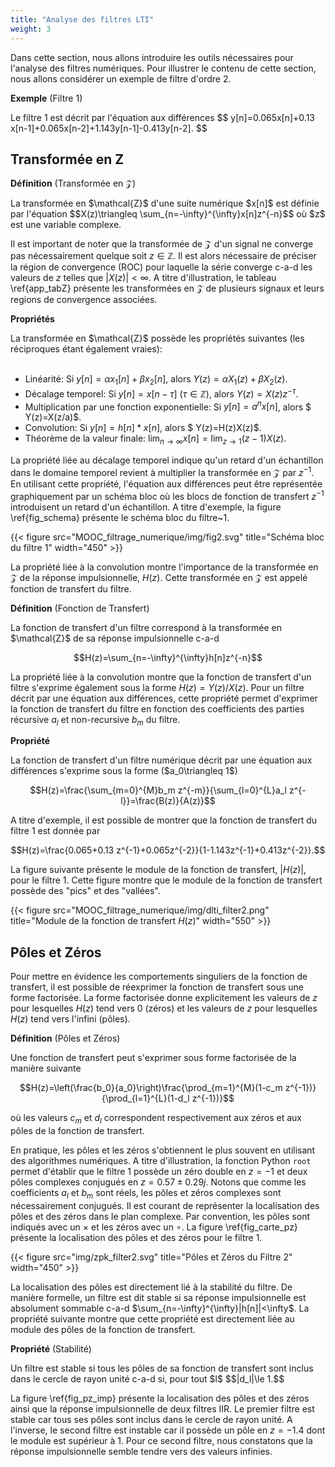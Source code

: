 ```yaml
---
title: "Analyse des filtres LTI"
weight: 3
---
```



Dans cette section, nous allons introduire les outils nécessaires pour l'analyse des filtres numériques. Pour illustrer le contenu de cette section, nous allons considérer un exemple de filtre d'ordre 2.

**Exemple** (Filtre 1)
<div class="exemple">
Le filtre 1 est décrit par l'équation aux différences 
$$
y[n]=0.065x[n]+0.13 x[n-1]+0.065x[n-2]+1.143y[n-1]-0.413y[n-2].
$$
</div>

## Transformée en Z

**Définition** (Transformée en $\mathcal{Z}$)
<div class="definition">
La transformée en $\mathcal{Z}$ d'une suite numérique $x[n]$ est définie par l'équation
$$X(z)\triangleq \sum_{n=-\infty}^{\infty}x[n]z^{-n}$$
où $z$ est une variable complexe.
</div>

Il est important de noter que la transformée de $\mathcal{Z}$ d'un signal ne converge pas nécessairement quelque soit $z \in \mathbb{Z}$. Il est alors nécessaire de préciser la région de convergence (ROC) pour laquelle la série converge c-a-d les valeurs de $z$ telles que $|X(z)|<\infty$. A titre d'illustration, le tableau \ref{app_tabZ} présente les transformées en $\mathcal{Z}$ de plusieurs signaux et leurs regions de convergence associées.

**Propriétés** 
<div class="propriete">
 La transformée en $\mathcal{Z}$ possède les propriétés suivantes (les réciproques étant également vraies):
<br>
<br>

* Linéarité: Si $y[n]=\alpha x_1[n]+\beta x_2[n]$, alors $Y(z)=\alpha X_1(z)+\beta X_2(z)$.
* Décalage temporel: Si $y[n]=x[n-\tau]$ ($\tau \in \mathbb{Z}$), alors $Y(z)=X(z)z^{-\tau}$.
* Multiplication par une fonction exponentielle: Si $y[n]= a^n x[n]$, alors $ Y(z)=X(z/a)$.
* Convolution: Si $y[n]= h[n]*x[n]$, alors $ Y(z)=H(z)X(z)$.
* Théorème de la valeur finale: $\lim_{n\to \infty} x[n]=\lim_{z\to 1}(z-1)X(z)$.
</div>

La propriété liée au décalage temporel indique qu'un retard d'un échantillon dans le domaine temporel revient à multiplier la transformée en $\mathcal{Z}$ par $z^{-1}$. En utilisant cette propriété, l'équation aux différences peut être représentée graphiquement par un schéma bloc où les blocs de fonction de transfert $z^{-1}$ introduisent un retard d'un échantillon. A titre d'exemple, la figure \ref{fig_schema} présente le schéma bloc du filtre~1.


{{< figure src="MOOC_filtrage_numerique/img/fig2.svg" title="Schéma bloc du filtre 1" width="450" >}}


La propriété liée à la convolution montre l'importance de la transformée en $\mathcal{Z}$ de la réponse impulsionnelle, $H(z)$. Cette transformée en $\mathcal{Z}$ est appelé fonction de transfert du filtre. 

**Définition** (Fonction de Transfert)
<div class="definition">
La fonction de transfert d'un filtre correspond à la transformée en $\mathcal{Z}$ de sa réponse impulsionnelle c-a-d

$$H(z)=\sum_{n=-\infty}^{\infty}h[n]z^{-n}$$
</div>

La propriété liée à la convolution montre que la fonction de transfert d'un filtre s'exprime également sous la forme $H(z)=Y(z)/X(z)$. Pour un filtre décrit par une équation aux différences, cette propriété permet d'exprimer la fonction de transfert du filtre en fonction des coefficients des parties récursive $a_l$ et non-recursive $b_m$ du filtre.


**Propriété** 
<div class="propriete">
La fonction de transfert d'un filtre numérique décrit par une équation aux différences s'exprime sous la forme ($a_0\triangleq 1$)

$$H(z)=\frac{\sum_{m=0}^{M}b_m z^{-m}}{\sum_{l=0}^{L}a_l z^{-l}}=\frac{B(z)}{A(z)}$$
</div>

A titre d'exemple, il est possible de montrer que la fonction de transfert du filtre 1 est donnée par 

$$H(z)=\frac{0.065+0.13 z^{-1}+0.065z^{-2}}{1-1.143z^{-1}+0.413z^{-2}}.$$

La figure suivante présente le module de la fonction de transfert, $|H(z)|$, pour le filtre 1. Cette figure montre que le module de la fonction de transfert possède des "pics" et des "vallées". 

{{< figure src="MOOC_filtrage_numerique/img/dlti_filter2.png" title="Module de la fonction de transfert $H(z)$" width="550" >}}


## Pôles et Zéros

Pour mettre en évidence les comportements singuliers de la fonction de transfert, il est possible de réexprimer la fonction de transfert sous une forme factorisée. La forme factorisée donne explicitement les valeurs de $z$ pour lesquelles $H(z)$ tend vers $0$ (zéros) et les valeurs de $z$ pour lesquelles $H(z)$ tend vers l'infini (pôles). 

**Définition** (Pôles et Zéros)
<div class="definition">
Une fonction de transfert peut s'exprimer sous forme factorisée de la manière suivante

$$H(z)=\left(\frac{b_0}{a_0}\right)\frac{\prod_{m=1}^{M}(1-c_m z^{-1})}{\prod_{l=1}^{L}(1-d_l z^{-1})}$$

où les valeurs $c_m$ et $d_l$ correspondent respectivement aux zéros et aux pôles de la fonction de transfert.
</div>


En pratique, les pôles et les zéros s'obtiennent le plus souvent en utilisant des algorithmes numériques. A titre d'illustration, la fonction Python `root` permet d'établir que le filtre 1 possède un zéro double en $z=-1$ et deux pôles complexes conjugués en $z=0.57\pm 0.29j$. Notons que comme les coefficients $a_l$ et $b_m$ sont réels, les pôles et zéros complexes sont nécessairement conjugués. Il est courant de représenter la localisation des pôles et des zéros dans le plan complexe. Par convention, les pôles sont indiqués avec un $\times$ et les zéros avec un $\circ$. La figure \ref{fig_carte_pz} présente la localisation des pôles et des zéros pour le filtre 1.

{{< figure src="img/zpk_filter2.svg" title="Pôles et Zéros du Filtre 2" width="450" >}}

La localisation des pôles est directement lié à la stabilité du filtre. De manière formelle, un filtre est dit stable si sa réponse impulsionnelle est absolument sommable c-a-d $\sum_{n=-\infty}^{\infty}|h[n]|<\infty$. La propriété suivante montre que cette propriété est directement liée au module des pôles de la fonction de transfert.


**Propriété** (Stabilité)
<div class="propriete">Un filtre est stable si tous les pôles de sa fonction de transfert sont inclus dans le cercle de rayon unité c-a-d si, pour tout $l$
$$|d_l|\le 1.$$
</div>

La figure \ref{fig_pz_imp} présente la localisation des pôles et des zéros ainsi que la réponse impulsionnelle de deux filtres IIR. Le premier filtre est stable car tous ses pôles sont inclus dans le cercle de rayon unité. A l'inverse, le second filtre est instable car il possède un pôle en $z=-1.4$ dont le module est supérieur à 1. Pour ce second filtre, nous constatons que la réponse impulsionnelle semble tendre vers des valeurs infinies.

